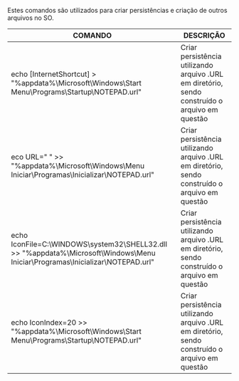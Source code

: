 Estes comandos são utilizados para criar persistências e criação de outros arquivos no SO.

| COMANDO | DESCRIÇÃO |
|--------------------------------------------|--------------------------------------------------------------------------------------|
| echo [InternetShortcut] > "%appdata%\Microsoft\Windows\Start Menu\Programs\Startup\NOTEPAD.url" | Criar persistência utilizando arquivo .URL em diretório, sendo construído o arquivo em questão |
| eco URL=" " >> "%appdata%\Microsoft\Windows\Menu Iniciar\Programas\Inicializar\NOTEPAD.url" | Criar persistência utilizando arquivo .URL em diretório, sendo construído o arquivo em questão |
| echo IconFile=C:\WINDOWS\system32\SHELL32.dll >> "%appdata%\Microsoft\Windows\Menu Iniciar\Programas\Inicializar\NOTEPAD.url"  | Criar persistência utilizando arquivo .URL em diretório, sendo construído o arquivo em questão |
| echo IconIndex=20 >> "%appdata%\Microsoft\Windows\Start Menu\Programs\Startup\NOTEPAD.url"  | Criar persistência utilizando arquivo .URL em diretório, sendo construído o arquivo em questão |
